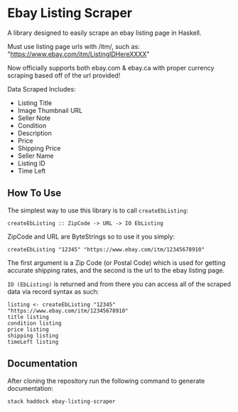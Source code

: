 # Ebay Listing Scraper

A library designed to easily scrape an ebay listing page in Haskell.

Must use listing page urls with /itm/, such as: "https://www.ebay.com/itm/ListingIDHereXXXX"

Now officially supports both ebay.com & ebay.ca with proper currency scraping based off of the url provided!

Data Scraped Includes:
- Listing Title
- Image Thumbnail URL
- Seller Note
- Condition
- Description
- Price
- Shipping Price
- Seller Name
- Listing ID
- Time Left 


## How To Use

The simplest way to use this library is to call `createEbListing`:
```
createEbListing :: ZipCode -> URL -> IO EbListing
```

ZipCode and URL are ByteStrings so to use it you simply:

```
createEbListing "12345" "https://www.ebay.com/itm/12345678910"
```

The first argument is a Zip Code (or Postal Code) which is used for getting accurate shipping rates, and the second is the url to the ebay listing page. 

`IO (EbListing)` is returned and from there you can access all of the scraped data via record syntax as such:
```
listing <- createEbListing "12345" "https://www.ebay.com/itm/12345678910"
title listing
condition listing
price listing
shipping listing
timeLeft listing
```


## Documentation

After cloning the repository run the following command to generate documentation:
```
stack haddock ebay-listing-scraper 
```
